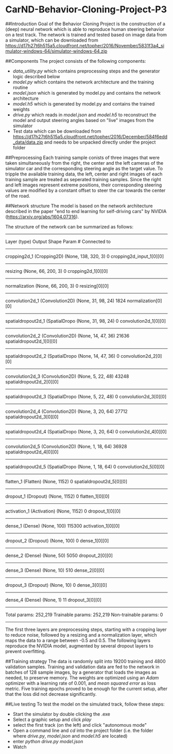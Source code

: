 # CarND-Behavior-Cloning-Project-P3
##Introduction
Goal of the Behavior Cloning Project is the construction of a (deep) neural network which is able to reproduce human steering behavior on a test track. The network is trained and tested based on image data from a simulator, which can be downloaded from https://d17h27t6h515a5.cloudfront.net/topher/2016/November/5831f3a4_simulator-windows-64/simulator-windows-64.zip

##Components
The project consists of the following components: 
- *data_utility.py* which contains preprocessing steps and the generator logic described below
- *model.py* which contains the network architecture and the training routine
- *model.json* which is generated by model.py and contains the network architecture
- *model.h5* which is generated by model.py and contains the trained weights 
- *drive.py* which reads in *model.json* and *model.h5* to reconstruct the model and output steering angles based on "live" images from the simulator
- Test data which can be downloaded from https://d17h27t6h515a5.cloudfront.net/topher/2016/December/584f6edd_data/data.zip and needs to be unpacked directly under the project folder
  
 
##Preprocessing
Each training sample conists of three images that were taken simultaneously from the right, the center and the left cameras of the simulator car and the corresponding steering angle as the target value. To tripple the available training data, the left, center and right images of each training sample are treated as seperated training samples. Since the right and left images represent extreme positions, their corresponding steering values are modified by a constant offset to steer the car towards the center of the road. 

##Network structure
The model is based on the network architecture described in the paper "end to end learning for self-driving cars" by NVIDIA (https://arxiv.org/abs/1604.07316). 

The structure of the network can be summarized as follows: 

____________________________________________________________________________________________________
Layer (type)                     Output Shape          Param #     Connected to
____________________________________________________________________________________________________
cropping2d_1 (Cropping2D)        (None, 138, 320, 3)   0           cropping2d_input_1[0][0]
____________________________________________________________________________________________________
resizing                         (None, 66, 200, 3)    0           cropping2d_1[0][0]
____________________________________________________________________________________________________
normalization                    (None, 66, 200, 3)    0           resizing[0][0]
____________________________________________________________________________________________________
convolution2d_1 (Convolution2D)  (None, 31, 98, 24)    1824        normalization[0][0]
____________________________________________________________________________________________________
spatialdropout2d_1 (SpatialDropo (None, 31, 98, 24)    0           convolution2d_1[0][0]
____________________________________________________________________________________________________
convolution2d_2 (Convolution2D)  (None, 14, 47, 36)    21636       spatialdropout2d_1[0][0]
____________________________________________________________________________________________________
spatialdropout2d_2 (SpatialDropo (None, 14, 47, 36)    0           convolution2d_2[0][0]
____________________________________________________________________________________________________
convolution2d_3 (Convolution2D)  (None, 5, 22, 48)     43248       spatialdropout2d_2[0][0]
____________________________________________________________________________________________________
spatialdropout2d_3 (SpatialDropo (None, 5, 22, 48)     0           convolution2d_3[0][0]
____________________________________________________________________________________________________
convolution2d_4 (Convolution2D)  (None, 3, 20, 64)     27712       spatialdropout2d_3[0][0]
____________________________________________________________________________________________________
spatialdropout2d_4 (SpatialDropo (None, 3, 20, 64)     0           convolution2d_4[0][0]
____________________________________________________________________________________________________
convolution2d_5 (Convolution2D)  (None, 1, 18, 64)     36928       spatialdropout2d_4[0][0]
____________________________________________________________________________________________________
spatialdropout2d_5 (SpatialDropo (None, 1, 18, 64)     0           convolution2d_5[0][0]
____________________________________________________________________________________________________
flatten_1 (Flatten)              (None, 1152)          0           spatialdropout2d_5[0][0]
____________________________________________________________________________________________________
dropout_1 (Dropout)              (None, 1152)          0           flatten_1[0][0]
____________________________________________________________________________________________________
activation_1 (Activation)        (None, 1152)          0           dropout_1[0][0]
____________________________________________________________________________________________________
dense_1 (Dense)                  (None, 100)           115300      activation_1[0][0]
____________________________________________________________________________________________________
dropout_2 (Dropout)              (None, 100)           0           dense_1[0][0]
____________________________________________________________________________________________________
dense_2 (Dense)                  (None, 50)            5050        dropout_2[0][0]
____________________________________________________________________________________________________
dense_3 (Dense)                  (None, 10)            510         dense_2[0][0]
____________________________________________________________________________________________________
dropout_3 (Dropout)              (None, 10)            0           dense_3[0][0]
____________________________________________________________________________________________________
dense_4 (Dense)                  (None, 1)             11          dropout_3[0][0]
____________________________________________________________________________________________________
Total params: 252,219
Trainable params: 252,219
Non-trainable params: 0
________________________________________________________________________________________________

The first three layers are preprocessing steps, starting with a cropping layer to reduce noise, followed by a resizing and a normalization layer, which maps the data to a range between -0.5 and 0.5. The following layers reproduce the NVIDIA model, augmented by several dropout layers to prevent overfitting.

##Training strategy
The data is randomly split into 19200 training and 4800 validation samples. Training and validation data are fed to the network in batches of 128 sample images, by a generator that loads the images as needed, to preserve memory. The weights are optimized using an *Adam* optimizer with a learning rate of 0.001, and *mean squared error* as loss metric. Five training epochs proved to be enough for the current setup, after that the loss did not decrease significantly.

##Live testing
To test the model on the simulated track, follow these steps:
- Start the simulator by double clicking the .exe
- Select a graphic setup and click *play*
- select the first track (on the left) and click "autonomous mode"
- Open a command line and *cd* into the project folder (i.e. the folder where *drive.py*, *model.json* and *model.h5* are located)
- enter *python drive.py model.json*
- Watch



